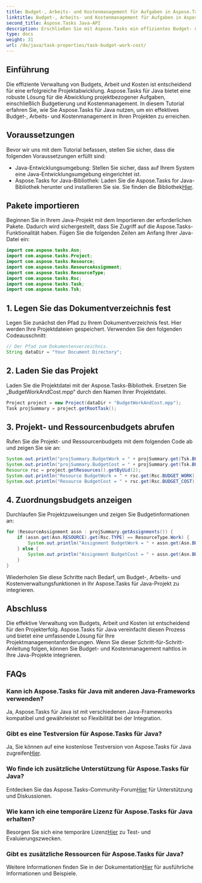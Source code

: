 ```yaml
---
title: Budget-, Arbeits- und Kostenmanagement für Aufgaben in Aspose.Tasks
linktitle: Budget-, Arbeits- und Kostenmanagement für Aufgaben in Aspose.Tasks
second_title: Aspose.Tasks Java-API
description: Erschließen Sie mit Aspose.Tasks ein effizientes Budget- und Kostenmanagement in Java-Projekten. Entdecken Sie die Schritt-für-Schritt-Anleitung für eine nahtlose Integration.
type: docs
weight: 31
url: /de/java/task-properties/task-budget-work-cost/
---
```

## Einführung
Die effiziente Verwaltung von Budgets, Arbeit und Kosten ist entscheidend für eine erfolgreiche Projektabwicklung. Aspose.Tasks für Java bietet eine robuste Lösung für die Abwicklung projektbezogener Aufgaben, einschließlich Budgetierung und Kostenmanagement. In diesem Tutorial erfahren Sie, wie Sie Aspose.Tasks für Java nutzen, um ein effektives Budget-, Arbeits- und Kostenmanagement in Ihren Projekten zu erreichen.
## Voraussetzungen
Bevor wir uns mit dem Tutorial befassen, stellen Sie sicher, dass die folgenden Voraussetzungen erfüllt sind:
- Java-Entwicklungsumgebung: Stellen Sie sicher, dass auf Ihrem System eine Java-Entwicklungsumgebung eingerichtet ist.
-  Aspose.Tasks for Java-Bibliothek: Laden Sie die Aspose.Tasks for Java-Bibliothek herunter und installieren Sie sie. Sie finden die Bibliothek[Hier](https://releases.aspose.com/tasks/java/).
## Pakete importieren
Beginnen Sie in Ihrem Java-Projekt mit dem Importieren der erforderlichen Pakete. Dadurch wird sichergestellt, dass Sie Zugriff auf die Aspose.Tasks-Funktionalität haben. Fügen Sie die folgenden Zeilen am Anfang Ihrer Java-Datei ein:
```java
import com.aspose.tasks.Asn;
import com.aspose.tasks.Project;
import com.aspose.tasks.Resource;
import com.aspose.tasks.ResourceAssignment;
import com.aspose.tasks.ResourceType;
import com.aspose.tasks.Rsc;
import com.aspose.tasks.Task;
import com.aspose.tasks.Tsk;
```
## 1. Legen Sie das Dokumentverzeichnis fest
Legen Sie zunächst den Pfad zu Ihrem Dokumentverzeichnis fest. Hier werden Ihre Projektdateien gespeichert. Verwenden Sie den folgenden Codeausschnitt:
```java
// Der Pfad zum Dokumentenverzeichnis.
String dataDir = "Your Document Directory";
```
## 2. Laden Sie das Projekt
Laden Sie die Projektdatei mit der Aspose.Tasks-Bibliothek. Ersetzen Sie „BudgetWorkAndCost.mpp“ durch den Namen Ihrer Projektdatei.
```java
Project project = new Project(dataDir + "BudgetWorkAndCost.mpp");
Task projSummary = project.getRootTask();
```
## 3. Projekt- und Ressourcenbudgets abrufen
Rufen Sie die Projekt- und Ressourcenbudgets mit dem folgenden Code ab und zeigen Sie sie an:
```java
System.out.println("projSummary.BudgetWork = " + projSummary.get(Tsk.BUDGET_WORK));
System.out.println("projSummary.BudgetCost = " + projSummary.get(Tsk.BUDGET_COST));
Resource rsc = project.getResources().getByUid(2);
System.out.println("Resource BudgetWork = " + rsc.get(Rsc.BUDGET_WORK));
System.out.println("Resource BudgetCost = " + rsc.get(Rsc.BUDGET_COST));
```
## 4. Zuordnungsbudgets anzeigen
Durchlaufen Sie Projektzuweisungen und zeigen Sie Budgetinformationen an:
```java
for (ResourceAssignment assn : projSummary.getAssignments()) {
    if (assn.get(Asn.RESOURCE).get(Rsc.TYPE) == ResourceType.Work) {
        System.out.println("Assignment BudgetWork = " + assn.get(Asn.BUDGET_WORK));
    } else {
        System.out.println("Assignment BudgetCost = " + assn.get(Asn.BUDGET_COST));
    }
}
```
Wiederholen Sie diese Schritte nach Bedarf, um Budget-, Arbeits- und Kostenverwaltungsfunktionen in Ihr Aspose.Tasks für Java-Projekt zu integrieren.
## Abschluss
Die effektive Verwaltung von Budgets, Arbeit und Kosten ist entscheidend für den Projekterfolg. Aspose.Tasks für Java vereinfacht diesen Prozess und bietet eine umfassende Lösung für Ihre Projektmanagementanforderungen. Wenn Sie dieser Schritt-für-Schritt-Anleitung folgen, können Sie Budget- und Kostenmanagement nahtlos in Ihre Java-Projekte integrieren.
## FAQs
### Kann ich Aspose.Tasks für Java mit anderen Java-Frameworks verwenden?
Ja, Aspose.Tasks für Java ist mit verschiedenen Java-Frameworks kompatibel und gewährleistet so Flexibilität bei der Integration.
### Gibt es eine Testversion für Aspose.Tasks für Java?
 Ja, Sie können auf eine kostenlose Testversion von Aspose.Tasks für Java zugreifen[Hier](https://releases.aspose.com/).
### Wo finde ich zusätzliche Unterstützung für Aspose.Tasks für Java?
 Entdecken Sie das Aspose.Tasks-Community-Forum[Hier](https://forum.aspose.com/c/tasks/15) für Unterstützung und Diskussionen.
### Wie kann ich eine temporäre Lizenz für Aspose.Tasks für Java erhalten?
 Besorgen Sie sich eine temporäre Lizenz[Hier](https://purchase.aspose.com/temporary-license/) zu Test- und Evaluierungszwecken.
### Gibt es zusätzliche Ressourcen für Aspose.Tasks für Java?
 Weitere Informationen finden Sie in der Dokumentation[Hier](https://reference.aspose.com/tasks/java/) für ausführliche Informationen und Beispiele.